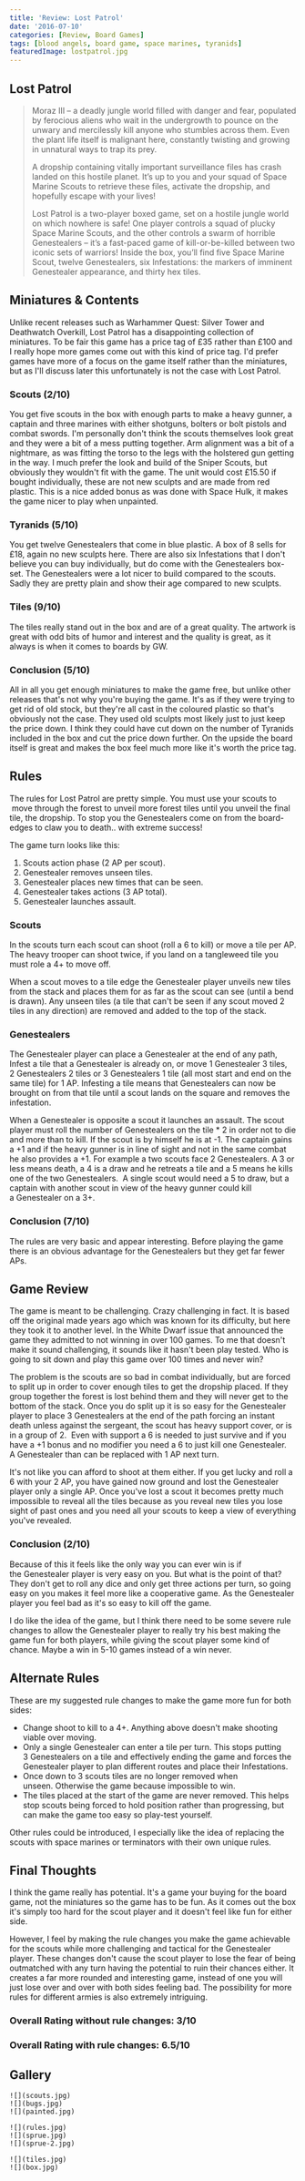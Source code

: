 ```yaml
---
title: 'Review: Lost Patrol'
date: '2016-07-10'
categories: [Review, Board Games]
tags: [blood angels, board game, space marines, tyranids]
featuredImage: lostpatrol.jpg
---
```


## Lost Patrol

> Moraz III – a deadly jungle world filled with danger and fear, populated by ferocious aliens who wait in the undergrowth to pounce on the unwary and mercilessly kill anyone who stumbles across them. Even the plant life itself is malignant here, constantly twisting and growing in unnatural ways to trap its prey.
>
> A dropship containing vitally important surveillance files has crash landed on this hostile planet. It’s up to you and your squad of Space Marine Scouts to retrieve these files, activate the dropship, and hopefully escape with your lives!
>
> Lost Patrol is a two-player boxed game, set on a hostile jungle world on which nowhere is safe! One player controls a squad of plucky Space Marine Scouts, and the other controls a swarm of horrible Genestealers – it’s a fast-paced game of kill-or-be-killed between two iconic sets of warriors! Inside the box, you’ll find five Space Marine Scout, twelve Genestealers, six Infestations: the markers of imminent Genestealer appearance, and thirty hex tiles.

## Miniatures & Contents

Unlike recent releases such as Warhammer Quest: Silver Tower and Deathwatch Overkill, Lost Patrol has a disappointing collection of miniatures. To be fair this game has a price tag of £35 rather than £100 and I really hope more games come out with this kind of price tag. I'd prefer games have more of a focus on the game itself rather than the miniatures, but as I'll discuss later this unfortunately is not the case with Lost Patrol.

### Scouts (2/10)

You get five scouts in the box with enough parts to make a heavy gunner, a captain and three marines with either shotguns, bolters or bolt pistols and combat swords. I'm personally don't think the scouts themselves look great and they were a bit of a mess putting together. Arm alignment was a bit of a nightmare, as was fitting the torso to the legs with the holstered gun getting in the way. I much prefer the look and build of the Sniper Scouts, but obviously they wouldn't fit with the game. The unit would cost £15.50 if bought individually, these are not new sculpts and are made from red plastic. This is a nice added bonus as was done with Space Hulk, it makes the game nicer to play when unpainted.

### Tyranids (5/10)

You get twelve Genestealers that come in blue plastic. A box of 8 sells for £18, again no new sculpts here. There are also six Infestations that I don't believe you can buy individually, but do come with the Genestealers box-set. The Genestealers were a lot nicer to build compared to the scouts. Sadly they are pretty plain and show their age compared to new sculpts.

### Tiles (9/10)

The tiles really stand out in the box and are of a great quality. The artwork is great with odd bits of humor and interest and the quality is great, as it always is when it comes to boards by GW.

### Conclusion (5/10)

All in all you get enough miniatures to make the game free, but unlike other releases that's not why you're buying the game. It's as if they were trying to get rid of old stock, but they're all cast in the coloured plastic so that's obviously not the case. They used old sculpts most likely just to just keep the price down. I think they could have cut down on the number of Tyranids included in the box and cut the price down further. On the upside the board itself is great and makes the box feel much more like it's worth the price tag.

## Rules

The rules for Lost Patrol are pretty simple. You must use your scouts to  move through the forest to unveil more forest tiles until you unveil the final tile, the dropship. To stop you the Genestealers come on from the board-edges to claw you to death.. with extreme success!

The game turn looks like this:

1.  Scouts action phase (2 AP per scout).
2.  Genestealer removes unseen tiles.
3.  Genestealer places new times that can be seen.
4.  Genestealer takes actions (3 AP total).
5.  Genestealer launches assault.

### Scouts

In the scouts turn each scout can shoot (roll a 6 to kill) or move a tile per AP. The heavy trooper can shoot twice, if you land on a tangleweed tile you must role a 4+ to move off.

When a scout moves to a tile edge the Genestealer player unveils new tiles from the stack and places them for as far as the scout can see (until a bend is drawn). Any unseen tiles (a tile that can't be seen if any scout moved 2 tiles in any direction) are removed and added to the top of the stack.

### Genestealers

The Genestealer player can place a Genestealer at the end of any path, Infest a tile that a Genestealer is already on, or move 1 Genestealer 3 tiles, 2 Genestealers 2 tiles or 3 Genestealers 1 tile (all most start and end on the same tile) for 1 AP. Infesting a tile means that Genestealers can now be brought on from that tile until a scout lands on the square and removes the infestation.

When a Genestealer is opposite a scout it launches an assault. The scout player must roll the number of Genestealers on the tile \* 2 in order not to die and more than to kill. If the scout is by himself he is at -1\. The captain gains a +1 and if the heavy gunner is in line of sight and not in the same combat he also provides a +1\. For example a two scouts face 2 Genestealers. A 3 or less means death, a 4 is a draw and he retreats a tile and a 5 means he kills one of the two Genestealers.  A single scout would need a 5 to draw, but a captain with another scout in view of the heavy gunner could kill a Genestealer on a 3+.

### Conclusion (7/10)

The rules are very basic and appear interesting. Before playing the game there is an obvious advantage for the Genestealers but they get far fewer APs.

## Game Review

The game is meant to be challenging. Crazy challenging in fact. It is based off the original made years ago which was known for its difficulty, but here they took it to another level. In the White Dwarf issue that announced the game they admitted to not winning in over 100 games. To me that doesn't make it sound challenging, it sounds like it hasn't been play tested. Who is going to sit down and play this game over 100 times and never win?

The problem is the scouts are so bad in combat individually, but are forced to split up in order to cover enough tiles to get the dropship placed. If they group together the forest is lost behind them and they will never get to the bottom of the stack. Once you do split up it is so easy for the Genestealer player to place 3 Genestealers at the end of the path forcing an instant death unless against the sergeant, the scout has heavy support cover, or is in a group of 2.  Even with support a 6 is needed to just survive and if you have a +1 bonus and no modifier you need a 6 to just kill one Genestealer. A Genestealer than can be replaced with 1 AP next turn.

It's not like you can afford to shoot at them either. If you get lucky and roll a 6 with your 2 AP, you have gained now ground and lost the Genestealer player only a single AP. Once you've lost a scout it becomes pretty much impossible to reveal all the tiles because as you reveal new tiles you lose sight of past ones and you need all your scouts to keep a view of everything you've revealed.

### Conclusion (2/10)

Because of this it feels like the only way you can ever win is if the Genestealer player is very easy on you. But what is the point of that? They don't get to roll any dice and only get three actions per turn, so going easy on you makes it feel more like a cooperative game. As the Genestealer player you feel bad as it's so easy to kill off the game.

I do like the idea of the game, but I think there need to be some severe rule changes to allow the Genestealer player to really try his best making the game fun for both players, while giving the scout player some kind of chance. Maybe a win in 5-10 games instead of a win never.

## Alternate Rules

These are my suggested rule changes to make the game more fun for both sides:

- Change shoot to kill to a 4+. Anything above doesn't make shooting viable over moving.
- Only a single Genestealer can enter a tile per turn. This stops putting 3 Genestealers on a tile and effectively ending the game and forces the Genestealer player to plan different routes and place their Infestations.
- Once down to 3 scouts tiles are no longer removed when unseen. Otherwise the game because impossible to win.
- The tiles placed at the start of the game are never removed. This helps stop scouts being forced to hold position rather than progressing, but can make the game too easy so play-test yourself.

Other rules could be introduced, I especially like the idea of replacing the scouts with space marines or terminators with their own unique rules.

## Final Thoughts

I think the game really has potential. It's a game your buying for the board game, not the miniatures so the game has to be fun. As it comes out the box it's simply too hard for the scout player and it doesn't feel like fun for either side.

However, I feel by making the rule changes you make the game achievable for the scouts while more challenging and tactical for the Genestealer player. These changes don't cause the scout player to lose the fear of being outmatched with any turn having the potential to ruin their chances either. It creates a far more rounded and interesting game, instead of one you will just lose over and over with both sides feeling bad. The possibility for more rules for different armies is also extremely intriguing.

### Overall Rating without rule changes: 3/10

### Overall Rating with rule changes: 6.5/10

## Gallery

```grid|3
![](scouts.jpg)
![](bugs.jpg)
![](painted.jpg)
```

```grid|3
![](rules.jpg)
![](sprue.jpg)
![](sprue-2.jpg)
```

```grid|2
![](tiles.jpg)
![](box.jpg)
```
